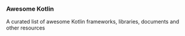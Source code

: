 ### Awesome Kotlin
A curated list of awesome Kotlin frameworks, libraries, documents and other resources
